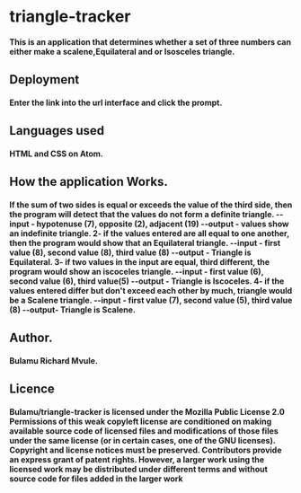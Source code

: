 # triangle-tracker
#### This is an application that determines whether a set of three numbers can either make a scalene,Equilateral and or Isosceles triangle.
## Deployment
#### Enter the link into the url interface and click the prompt.
## Languages used
#### HTML and CSS on Atom.
## How the application Works.
#### If the sum of two sides is equal or exceeds the value of the third side, then the program will detect that the values do not form a definite triangle. --input - hypotenuse (7), opposite (2), adjacent (19) --output - values show an indefinite triangle. 2- if the values entered are all equal to one another, then the program would show that an Equilateral triangle. --input - first value (8), second value (8), third value (8) --output - Triangle is Equilateral. 3- if two values in the input are equal, third different, the program would show an iscoceles triangle. --input - first value (6), second value (6), third value(5) --output - Triangle is Iscoceles. 4- if the values entered differ but don't exceed each other by much, triangle would be a Scalene triangle. --input - first value (7), second value (5), third value (8) --output- Triangle is Scalene.
## Author.
#### Bulamu Richard Mvule.
## Licence
#### Bulamu/triangle-tracker is licensed under the Mozilla Public License 2.0 Permissions of this weak copyleft license are conditioned on making available source code of licensed files and modifications of those files under the same license (or in certain cases, one of the GNU licenses). Copyright and license notices must be preserved. Contributors provide an express grant of patent rights. However, a larger work using the licensed work may be distributed under different terms and without source code for files added in the larger work

